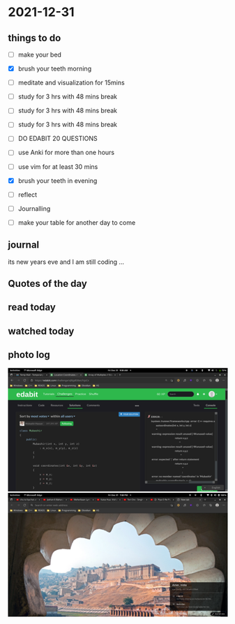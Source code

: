 # 2021-12-31

## things to do 

- [ ] make your bed
- [x] brush your teeth morning
- [ ] meditate and visualization for 15mins


- [ ] study for 3 hrs with 48 mins break
- [ ] study for 3 hrs with 48 mins break
- [ ] study for 3 hrs with 48 mins break

- [ ] DO EDABIT 20 QUESTIONS

- [ ] use Anki for more than one hours 
- [ ] use vim for at least 30 mins 


- [x] brush your teeth in evening
- [ ] reflect
- [ ] Journalling
- [ ] make your table for another day to come 

## journal 
its new years eve and I am still coding ...
## Quotes of the day  

## read today 

## watched today 

## photo log


!["image"](./media/Screenshot-from-2021-12-31-09-38-25.png)
!["image"](./media/Screenshot-from-2021-12-31-19-48-01.png)

